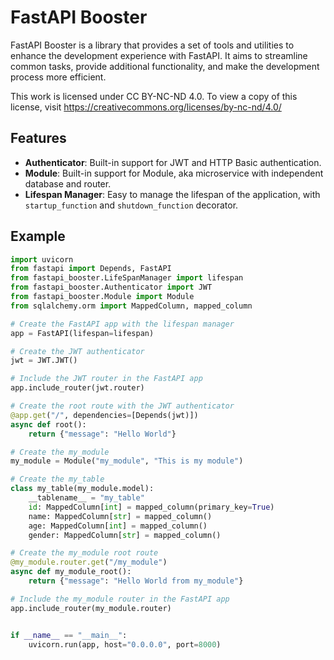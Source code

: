 # FastAPI Booster

FastAPI Booster is a library that provides a set of tools and utilities to enhance the development experience with FastAPI. It aims to streamline common tasks, provide additional functionality, and make the development process more efficient.

This work is licensed under CC BY-NC-ND 4.0. To view a copy of this license, visit <https://creativecommons.org/licenses/by-nc-nd/4.0/>

## Features

- **Authenticator**: Built-in support for JWT and HTTP Basic authentication.
- **Module**: Built-in support for Module, aka microservice with independent database and router.
- **Lifespan Manager**: Easy to manage the lifespan of the application, with `startup_function` and `shutdown_function` decorator.

## Example
```python
import uvicorn
from fastapi import Depends, FastAPI
from fastapi_booster.LifeSpanManager import lifespan
from fastapi_booster.Authenticator import JWT
from fastapi_booster.Module import Module
from sqlalchemy.orm import MappedColumn, mapped_column

# Create the FastAPI app with the lifespan manager
app = FastAPI(lifespan=lifespan)

# Create the JWT authenticator
jwt = JWT.JWT()

# Include the JWT router in the FastAPI app
app.include_router(jwt.router)

# Create the root route with the JWT authenticator
@app.get("/", dependencies=[Depends(jwt)])
async def root():
    return {"message": "Hello World"}

# Create the my_module
my_module = Module("my_module", "This is my module")

# Create the my_table
class my_table(my_module.model):
    __tablename__ = "my_table"
    id: MappedColumn[int] = mapped_column(primary_key=True)
    name: MappedColumn[str] = mapped_column()
    age: MappedColumn[int] = mapped_column()
    gender: MappedColumn[str] = mapped_column()

# Create the my_module root route
@my_module.router.get("/my_module")
async def my_module_root():
    return {"message": "Hello World from my_module"}

# Include the my_module router in the FastAPI app
app.include_router(my_module.router)


if __name__ == "__main__":
    uvicorn.run(app, host="0.0.0.0", port=8000)

```